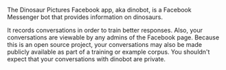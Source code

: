 The Dinosaur Pictures Facebook app, aka dinobot, is a Facebook Messenger bot
that provides information on dinosaurs.

It records conversations in order to train better responses.  Also, your
conversations are viewable by any admins of the Facebook page.  Because this is
an open source project, your conversations may also be made publicly available
as part of a training or example corpus.  You shouldn't expect that your
conversations with dinobot are private.
